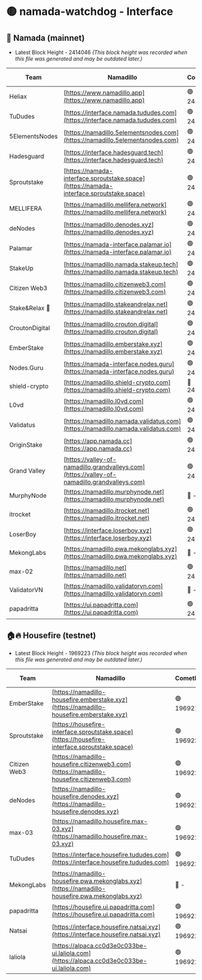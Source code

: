# 🟡 namada-watchdog - Interface

## 🚀 Namada (mainnet)
- Latest Block Height - 2414046 *(This block height was recorded when this file was generated and may be outdated later.)*

| Team | Namadillo | CometBFT | Indexer | MASP Indexer |
|-|-|-|-|-|
| Heliax | [https://www.namadillo.app](https://www.namadillo.app) | 🟢 2414029 | 🟢 2414029 | 🟢 2414029 |
| TuDudes | [https://interface.namada.tududes.com](https://interface.namada.tududes.com) | 🟢 2414029 | 🟢 2414029 | 🟢 2414029 |
| 5ElementsNodes | [https://namadillo.5elementsnodes.com](https://namadillo.5elementsnodes.com) | 🟢 2414029 | 🟢 2414029 | 🟢 2414029 |
| Hadesguard | [https://interface.hadesguard.tech](https://interface.hadesguard.tech) | 🟢 2414030 | 🟢 2414030 | 🟢 2414030 |
| Sproutstake | [https://namada-interface.sproutstake.space](https://namada-interface.sproutstake.space) | 🟢 2414030 | 🟢 2414030 | 🟢 2414030 |
| MELLIFERA | [https://namadillo.mellifera.network](https://namadillo.mellifera.network) | 🟢 2414031 | 🟢 2414031 | 🟢 2414031 |
| deNodes | [https://namadillo.denodes.xyz](https://namadillo.denodes.xyz) | 🟢 2414032 | 🟢 2414032 | 🟢 2414032 |
| Palamar | [https://namada-interface.palamar.io](https://namada-interface.palamar.io) | 🟢 2414032 | 🟢 2414032 | 🟢 2414032 |
| StakeUp | [https://namadillo.namada.stakeup.tech](https://namadillo.namada.stakeup.tech) | 🟢 2414033 | 🟢 2414033 | 🟢 2414032 |
| Citizen Web3 | [https://namadillo.citizenweb3.com](https://namadillo.citizenweb3.com) | 🟢 2414033 | 🔴 2410414 | 🟢 2414033 |
| Stake&Relax 🦥 | [https://namadillo.stakeandrelax.net](https://namadillo.stakeandrelax.net) | 🟢 2414034 | 🟢 2414034 | 🟢 2414034 |
| CroutonDigital | [https://namadillo.crouton.digital](https://namadillo.crouton.digital) | 🟢 2414035 | 🟢 2414034 | 🟢 2414034 |
| EmberStake | [https://namadillo.emberstake.xyz](https://namadillo.emberstake.xyz) | 🟢 2414035 | 🟢 2414035 | 🟢 2414035 |
| Nodes.Guru | [https://namada-interface.nodes.guru](https://namada-interface.nodes.guru) | 🟢 2414035 | 🟢 2414035 | 🟢 2414035 |
| shield-crypto | [https://namadillo.shield-crypto.com](https://namadillo.shield-crypto.com) | 🔴 2413649 | 🔴 2410414 | 🔴 2413179 |
| L0vd | [https://namadillo.l0vd.com](https://namadillo.l0vd.com) | 🟢 2414037 | 🟢 2414036 | 🟢 2414036 |
| Validatus | [https://namadillo.namada.validatus.com](https://namadillo.namada.validatus.com) | 🟢 2414037 | 🟢 2414037 | 🟢 2414037 |
| OriginStake | [https://app.namada.cc](https://app.namada.cc) | 🟢 2414038 | 🟢 2414037 | 🟢 2414037 |
| Grand Valley | [https://valley-of-namadillo.grandvalleys.com](https://valley-of-namadillo.grandvalleys.com) | 🟢 2414039 | 🟢 2414039 | 🟢 2414039 |
| MurphyNode | [https://namadillo.murphynode.net](https://namadillo.murphynode.net) | 🔴 - | 🔴 - | 🔴 - |
| itrocket | [https://namadillo.itrocket.net](https://namadillo.itrocket.net) | 🟢 2414042 | 🟢 2414042 | 🟢 2414042 |
| LoserBoy | [https://interface.loserboy.xyz](https://interface.loserboy.xyz) | 🟢 2414043 | 🟢 2414042 | 🟢 2414042 |
| MekongLabs | [https://namadillo.pwa.mekonglabs.xyz](https://namadillo.pwa.mekonglabs.xyz) | 🔴 - | 🔴 - | 🔴 - |
| max-02 | [https://namadillo.net](https://namadillo.net) | 🟢 2414043 | 🟢 2414043 | 🟢 2414043 |
| ValidatorVN | [https://namadillo.validatorvn.com](https://namadillo.validatorvn.com) | 🔴 - | 🔴 - | 🔴 - |
| papadritta | [https://ui.papadritta.com](https://ui.papadritta.com) | 🟢 2414046 | 🟢 2414046 | 🟢 2414046 |

## 🏠🔥 Housefire (testnet)
- Latest Block Height - 1969223 *(This block height was recorded when this file was generated and may be outdated later.)*

| Team | Namadillo | CometBFT | Indexer | MASP Indexer |
|-|-|-|-|-|
| EmberStake | [https://namadillo-housefire.emberstake.xyz](https://namadillo-housefire.emberstake.xyz) | 🟢 1969219 | 🟢 1969219 | 🟢 1969219 |
| Sproutstake | [https://housefire-interface.sproutstake.space](https://housefire-interface.sproutstake.space) | 🟢 1969220 | 🟢 1969220 | 🟢 1969220 |
| Citizen Web3 | [https://namadillo-housefire.citizenweb3.com](https://namadillo-housefire.citizenweb3.com) | 🟢 1969220 | 🔴 1887621 | 🟢 1969220 |
| deNodes | [https://namadillo-housefire.denodes.xyz](https://namadillo-housefire.denodes.xyz) | 🟢 1969221 | 🟢 1969220 | 🟢 1969221 |
| max-03 | [https://namadillo.housefire.max-03.xyz](https://namadillo.housefire.max-03.xyz) | 🟢 1969221 | 🟢 1969221 | 🟢 1969221 |
| TuDudes | [https://interface.housefire.tududes.com](https://interface.housefire.tududes.com) | 🟢 1969222 | 🔴 1896505 | 🟢 1969221 |
| MekongLabs | [https://namadillo-housefire.pwa.mekonglabs.xyz](https://namadillo-housefire.pwa.mekonglabs.xyz) | 🔴 - | 🔴 - | 🔴 - |
| papadritta | [https://housefire.ui.papadritta.com](https://housefire.ui.papadritta.com) | 🟢 1969222 | 🟢 1969222 | 🟢 1969222 |
| Natsai | [https://interface.housefire.natsai.xyz](https://interface.housefire.natsai.xyz) | 🟢 1969222 | 🟢 1969222 | 🟢 1969222 |
| laliola | [https://alpaca.cc0d3e0c033be-ui.laliola.com](https://alpaca.cc0d3e0c033be-ui.laliola.com) | 🟢 1969223 | 🟢 1969223 | 🟢 1969223 |

